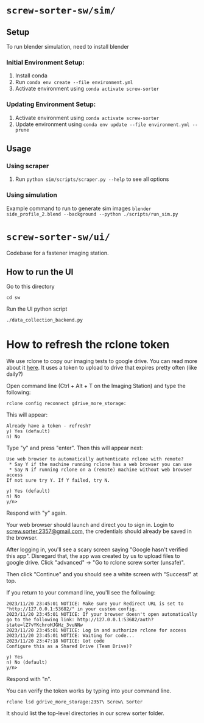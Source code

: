 # `screw-sorter-sw/sim/`

## Setup
To run blender simulation, need to install blender

### Initial Environment Setup:
1. Install conda
2. Run `conda env create --file environment.yml`
3. Activate environment using `conda activate screw-sorter`

### Updating Environment Setup:
1. Activate environment using `conda activate screw-sorter`
2. Update environment using `conda env update --file environment.yml --prune`

## Usage
### Using scraper
1. Run `python sim/scripts/scraper.py --help` to see all options

### Using simulation
Example command to run to generate sim images
`blender side_profile_2.blend --background --python ./scripts/run_sim.py`

# `screw-sorter-sw/ui/`
Codebase for a fastener imaging station.

## How to run the UI
Go to this directory
```
cd sw
```
Run the UI python script
```
./data_collection_backend.py
```


# How to refresh the rclone token
We use rclone to copy our imaging tests to google drive. You can read more about it [here](https://rclone.org/drive/).
It uses a token to upload to drive that expires pretty often (like daily?)

Open command line (Ctrl + Alt + T on the Imaging Station) and type the following:
```
rclone config reconnect gdrive_more_storage:
```
This will appear:
```
Already have a token - refresh?
y) Yes (default)
n) No
```
Type "y" and press "enter". Then this will appear next:
```
Use web browser to automatically authenticate rclone with remote?
 * Say Y if the machine running rclone has a web browser you can use
 * Say N if running rclone on a (remote) machine without web browser access
If not sure try Y. If Y failed, try N.

y) Yes (default)
n) No
y/n>
```
Respond with "y" again.

Your web browser should launch and direct you to sign in. Login to screw.sorter.2357@gmail.com, the credentials should already be saved in the browser.

After logging in, you'll see a scary screen saying "Google hasn't verified this app". Disregard that, the app was created by us to upload files to google drive. Click "advanced" -> "Go to rclone screw sorter (unsafe)".

Then click "Continue" and you should see a white screen with "Success!" at top.

If you return to your command line, you'll see the following:
```
2023/11/20 23:45:01 NOTICE: Make sure your Redirect URL is set to "http://127.0.0.1:53682/" in your custom config.
2023/11/20 23:45:01 NOTICE: If your browser doesn't open automatically go to the following link: http://127.0.0.1:53682/auth?state=lZ7vYKchroHJGHz_3vuNNw
2023/11/20 23:45:01 NOTICE: Log in and authorize rclone for access
2023/11/20 23:45:01 NOTICE: Waiting for code...
2023/11/20 23:47:18 NOTICE: Got code
Configure this as a Shared Drive (Team Drive)?

y) Yes
n) No (default)
y/n>
```

Respond with "n".

You can verify the token works by typing into your command line.
```
rclone lsd gdrive_more_storage:2357\ Screw\ Sorter
```

It should list the top-level directories in our screw sorter folder.
